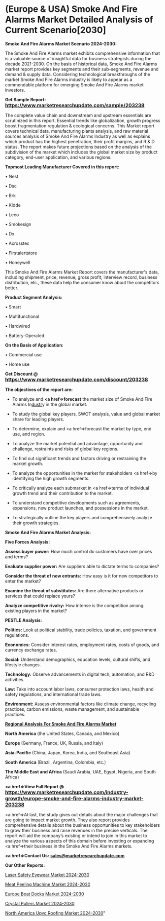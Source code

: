 # (Europe & USA) Smoke And Fire Alarms Market Detailed Analysis of Current Scenario[2030]

<strong>Smoke And Fire Alarms Market Scenario 2024-2030:</strong>

The Smoke And Fire Alarms market exhibits comprehensive information that is a valuable source of insightful data for business strategists during the decade 2021-2030. On the basis of historical data, Smoke And Fire Alarms market report provides key segments and their sub-segments, revenue and demand &amp; supply data. Considering technological breakthroughs of the market Smoke And Fire Alarms industry is likely to appear as a commendable platform for emerging Smoke And Fire Alarms market investors.

<strong>Get Sample Report: <a href=https://www.marketresearchupdate.com/sample/203238><font size=3 color=#0000ff>https://www.marketresearchupdate.com/sample/203238</font></a></strong>

The complete value chain and downstream and upstream essentials are scrutinized in this report. Essential trends like globalization, growth progress boost fragmentation regulation &amp; ecological concerns. This Market report covers technical data, manufacturing plants analysis, and raw material sources analysis of Smoke And Fire Alarms Industry as well as explains which product has the highest penetration, their profit margins, and R & D status. The report makes future projections based on the analysis of the subdivision of the market which includes the global market size by product category, end-user application, and various regions.

<strong>Topmost Leading Manufacturer Covered in this report:</strong>

• Nest

• Dsc

• Brk

• Kidde

• Leeo

• Smokesign

• Dx

• Acrosstec

• Firstalertstore

• Honeywell

This Smoke And Fire Alarms Market Report covers the manufacturer's data, including shipment, price, revenue, gross profit, interview record, business distribution, etc., these data help the consumer know about the competitors better.

<strong>Product Segment Analysis: </strong>

• Smart

• Multifunctional

• Hardwired

• Battery-Operated

<strong>On the Basis of Application:</strong>

• Commercial use

• Home use

<strong>Get Discount @ <a href=https://www.marketresearchupdate.com/discount/203238><font size=3 color=#0000ff>https://www.marketresearchupdate.com/discount/203238</font></a></strong>

<strong><b>The objectives of the report are:</b></strong>

- To analyze and <strong><a href=><strong>forecast</strong></a></strong> the market size of Smoke And Fire Alarms In<a href=ASDF991299>dustr</a>y in the global market.

- To study the global key players, SWOT analysis, value and global market share for leading players.

- To determine, explain and <a href=>forecast</a> the market by type, end use, and region.

- To analyze the market potential and advantage, opportunity and challenge, restraints and risks of global key regions.

- To find out significant trends and factors driving or restraining the market growth.

- To analyze the opportunities in the market for stakeholders <a href=>by</a> identifying the high growth segments.

- To critically analyze each submarket in <a href=>terms</a> of individual growth trend and their contribution to the market.

- To understand competitive developments such as agreements, expansions, new product launches, and possessions in the market.

- To strategically outline the key players and comprehensively analyze their growth strategies.

<strong>Smoke And Fire Alarms Market Analysis:</strong>

<strong>Five Forces Analysis:</strong>

<strong>Assess buyer power:</strong> How much control do customers have over prices and terms?

<strong>Evaluate supplier power:</strong> Are suppliers able to dictate terms to companies?

<strong>Consider the threat of new entrants:</strong> How easy is it for new competitors to enter the market?

<strong>Examine the threat of substitutes:</strong> Are there alternative products or services that could replace yours?

<strong>Analyze competitive rivalry:</strong> How intense is the competition among existing players in the market?

<strong>PESTLE Analysis:</strong>

<strong>Politics:</strong> Look at political stability, trade policies, taxation, and government regulations.

<strong>Economics:</strong> Consider interest rates, employment rates, costs of goods, and currency exchange rates.

<strong>Social:</strong> Understand demographics, education levels, cultural shifts, and lifestyle changes.

<strong>Technology:</strong> Observe advancements in digital tech, automation, and R&D activities.

<strong>Law:</strong> Take into account labor laws, consumer protection laws, health and safety regulations, and international trade laws.

<strong>Environment:</strong> Assess environmental factors like climate change, recycling practices, carbon emissions, waste management, and sustainable practices.

<strong><u><b>Regional Analysis For Smoke And Fire Alarms Market</b></u></strong>

<strong><b>North America</b></strong> (the United States, Canada, and Mexico)

<strong><b>Europe </b></strong>(Germany, France, UK, Russia, and Italy)

<strong><b>Asia-Pacific</b></strong> (China, Japan, Korea, India, and Southeast Asia)

<strong><b>South America</b></strong> (Brazil, Argentina, Colombia, etc.)

<strong><b>The Middle East and Africa</b></strong> (Saudi Arabia, UAE, Egypt, Nigeria, and South Africa)

<strong><a href=>View Full Report</a> @ <a href=https://www.marketresearchupdate.com/industry-growth/europe-smoke-and-fire-alarms-industry-market-203238><font size=3 color=#0000ff>https://www.marketresearchupdate.com/industry-growth/europe-smoke-and-fire-alarms-industry-market-203238</font></a></strong>

<a href=>At last,</a> the study gives out details about the major challenges that are going to impact market growth. They also report provides comprehensive details about the business opportunities to key stakeholders to grow their business and raise revenues in the precise verticals. The report will aid the company’s existing or intend to join in this market to analyze the various aspects of this domain before investing or expanding <a href=>their</a> business in the Smoke And Fire Alarms markets.

<strong><a href=>Contact Us:</a></strong>
<strong>sales@marketresearchupdate.com</strong>

<strong>Our Other Reports:</strong>

<a href=https://www.linkedin.com/pulse/laser-safety-eyewear-market-2023-top-key-players>Laser Safety Eyewear Market 2024-2030</a>

<a href=https://www.linkedin.com/pulse/meat-peeling-machine-market-analysis-segment>Meat Peeling Machine Market 2024-2030</a>

<a href=https://www.linkedin.com/pulse/europe-boat-docks-market-growing-rapidly-latest>Europe Boat Docks Market 2024-2030</a>

<a href=https://www.linkedin.com/pulse/crystal-pullers-market-2023-data-analysis-aorrf/>Crystal Pullers Market 2024-2030</a>

<a href=https://www.linkedin.com/pulse/north-america-upvc-roofing-market-analysis-pfy0f/>North America Upvc Roofing Market 2024-2030</a>"
